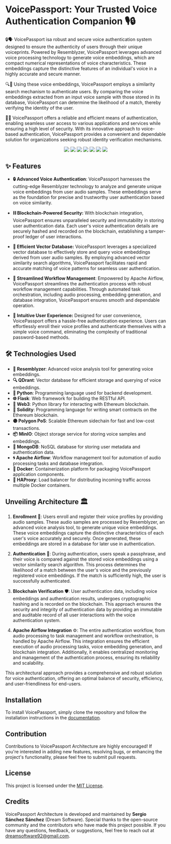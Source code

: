 # VoicePassport: Your Trusted Voice Authentication Companion 🎙️🔒

🔒🗣️ VoicePassport isa  robust and secure voice authentication system designed to ensure the authenticity of users through their unique voiceprints. Powered by Resemblyzer, VoicePassport leverages advanced voice processing technology to generate voice embeddings, which are compact numerical representations of voice characteristics. These embeddings capture the distinctive features of an individual's voice in a highly accurate and secure manner.

🔍🔐 Using these voice embeddings, VoicePassport employs a similarity search mechanism to authenticate users. By comparing the voice embeddings extracted from an input voice sample with those stored in its database, VoicePassport can determine the likelihood of a match, thereby verifying the identity of the user.

💼💬 VoicePassport offers a reliable and efficient means of authentication, enabling seamless user access to various applications and services while ensuring a high level of security. With its innovative approach to voice-based authentication, VoicePassport provides a convenient and dependable solution for organizations seeking robust identity verification mechanisms.

<p align="center">
  <img src="https://img.shields.io/badge/flask-%23000.svg?style=for-the-badge&logo=flask&logoColor=white" />
  <img src="https://img.shields.io/badge/Apache%20Airflow-017CEE?style=for-the-badge&logo=Apache%20Airflow&logoColor=white" />
  <img src="https://img.shields.io/badge/gunicorn-%298729.svg?style=for-the-badge&logo=gunicorn&logoColor=white" />
  <img src="https://img.shields.io/badge/python-3670A0?style=for-the-badge&logo=python&logoColor=ffdd54" />
  <img src="https://img.shields.io/badge/postgres-%23316192.svg?style=for-the-badge&logo=postgresql&logoColor=white" />
  <img src="https://img.shields.io/badge/MongoDB-%234ea94b.svg?style=for-the-badge&logo=mongodb&logoColor=white" />
  <img src="https://img.shields.io/badge/docker-%230db7ed.svg?style=for-the-badge&logo=docker&logoColor=white" />
</p>

## ✨ Features

* **🔒 Advanced Voice Authentication**: VoicePassport harnesses the cutting-edge Resemblyzer technology to analyze and generate unique voice embeddings from user audio samples. These embeddings serve as the foundation for precise and trustworthy user authentication based on voice similarity.

* **⛓️ Blockchain-Powered Security:** With blockchain integration, VoicePassport ensures unparalleled security and immutability in storing user authentication data. Each user's voice authentication details are securely hashed and recorded on the blockchain, establishing a tamper-proof ledger of user interactions.

* **💾 Efficient Vector Database:** VoicePassport leverages a specialized vector database to effectively store and query voice embeddings derived from user audio samples. By employing advanced vector similarity search algorithms, VoicePassport facilitates rapid and accurate matching of voice patterns for seamless user authentication.

* **🚀 Streamlined Workflow Management**: Empowered by Apache Airflow, VoicePassport streamlines the authentication process with robust workflow management capabilities. Through automated task orchestration, including audio processing, embedding generation, and database integration, VoicePassport ensures smooth and dependable operation.

* **👤 Intuitive User Experience:** Designed for user convenience, VoicePassport offers a hassle-free authentication experience. Users can effortlessly enroll their voice profiles and authenticate themselves with a simple voice command, eliminating the complexity of traditional password-based methods.

## 🛠️ Technologies Used

* **🎤 Resemblyzer**: Advanced voice analysis tool for generating voice embeddings.
* **🔍 QDrant**: Vector database for efficient storage and querying of voice embeddings.
* **🐍 Python**: Programming language used for backend development.
* **🌐 Flask**: Web framework for building the RESTful API.
* **🔗 Web3**: Python library for interacting with Ethereum blockchain.
* **📝 Solidity**: Programming language for writing smart contracts on the Ethereum blockchain.
* **🟣 Polygon PoS**: Scalable Ethereum sidechain for fast and low-cost transactions.
* **📦 MinIO**: Object storage service for storing voice samples and embeddings.
* **🍃 MongoDB**: NoSQL database for storing user metadata and authentication data.
* **🌀 Apache Airflow**: Workflow management tool for automation of audio processing tasks and database integration.
* **🐳 Docker**: Containerization platform for packaging VoicePassport application components.
* **🔀 HAProxy**: Load balancer for distributing incoming traffic across multiple Docker containers.

## Unveiling Architecture 🏛️

1. **Enrollment** 🎤: Users enroll and register their voice profiles by providing audio samples. These audio samples are processed by Resemblyzer, an advanced voice analysis tool, to generate unique voice embeddings. These voice embeddings capture the distinctive characteristics of each user's voice accurately and securely. Once generated, these embeddings are stored in a database for later use in authentication.

2. **Authentication** 🔐: During authentication, users speak a passphrase, and their voice is compared against the stored voice embeddings using a vector similarity search algorithm. This process determines the likelihood of a match between the user's voice and the previously registered voice embeddings. If the match is sufficiently high, the user is successfully authenticated.

3. **Blockchain Verification** 🛡️: User authentication data, including voice embeddings and authentication results, undergoes cryptographic hashing and is recorded on the blockchain. This approach ensures the security and integrity of authentication data by providing an immutable and auditable record of all user interactions with the voice authentication system.

4. **Apache Airflow Integration** ⚙️: The entire authentication workflow, from audio processing to task management and workflow orchestration, is handled by Apache Airflow. This integration ensures the efficient execution of audio processing tasks, voice embedding generation, and blockchain integration. Additionally, it enables centralized monitoring and management of the authentication process, ensuring its reliability and scalability.

This architectural approach provides a comprehensive and robust solution for voice authentication, offering an optimal balance of security, efficiency, and user-friendliness for end-users.

## Installation
To install VoicePassport, simply clone the repository and follow the installation instructions in the [documentation](docs/installation.md).

## Contribution
Contributions to VoicePassport Architecture are highly encouraged! If you're interested in adding new features, resolving bugs, or enhancing the project's functionality, please feel free to submit pull requests.

## License
This project is licensed under the [MIT License](LICENSE).

## Credits
VoicePassport Architecture is developed and maintained by **Sergio Sánchez Sánchez** (Dream Software). Special thanks to the open-source community and the contributors who have made this project possible.
If you have any questions, feedback, or suggestions, feel free to reach out at dreamsoftware92@gmail.com.




